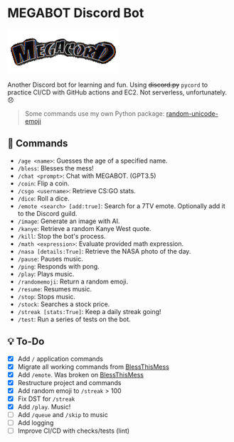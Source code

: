 # MEGABOT Discord Bot

![MEGACORD LOGO](/thumbnail.gif)

Another Discord bot for learning and fun. Using ~~discord.py~~ `pycord` to practice CI/CD with GitHub actions and EC2. Not serverless, unfortunately. 😞

> Some commands use my own Python package: [random-unicode-emoji](https://github.com/NicPWNs/random_unicode_emoji)

## 🤖 Commands

- `/age <name>`: Guesses the age of a specified name.
- `/bless`: Blesses the mess!
- `/chat <prompt>`: Chat with MEGABOT. (GPT3.5)
- `/coin`: Flip a coin.
- `/csgo <username>`: Retrieve CS:GO stats.
- `/dice`: Roll a dice.
- `/emote <search> [add:true]`: Search for a 7TV emote. Optionally add it to the Discord guild.
- `/image`: Generate an image with AI.
- `/kanye`: Retrieve a random Kanye West quote.
- `/kill`: Stop the bot's process.
- `/math <expression>`: Evaluate provided math expression.
- `/nasa [details:True]`: Retrieve the NASA photo of the day.
- `/pause`: Pauses music.
- `/ping`: Responds with pong.
- `/play`: Plays music.
- `/randomemoji`: Return a random emoji.
- `/resume`: Resumes music.
- `/stop`: Stops music.
- `/stock`: Searches a stock price.
- `/streak [stats:True]`: Keep a daily streak going!
- `/test`: Run a series of tests on the bot.

## 💡 To-Do

- [x] Add `/` application commands
- [x] Migrate all working commands from [BlessThisMess](https://github.com/NicPWNs/Discord-BTM-Bot)
- [x] Add `/emote`. Was broken on [BlessThisMess](https://github.com/NicPWNs/Discord-BTM-Bot)
- [x] Restructure project and commands
- [x] Add random emoji to `/streak` > 100
- [x] Fix DST for `/streak`
- [x] Add `/play`. Music!
- [ ] Add `/queue` and `/skip` to music
- [ ] Add logging
- [ ] Improve CI/CD with checks/tests (lint)
